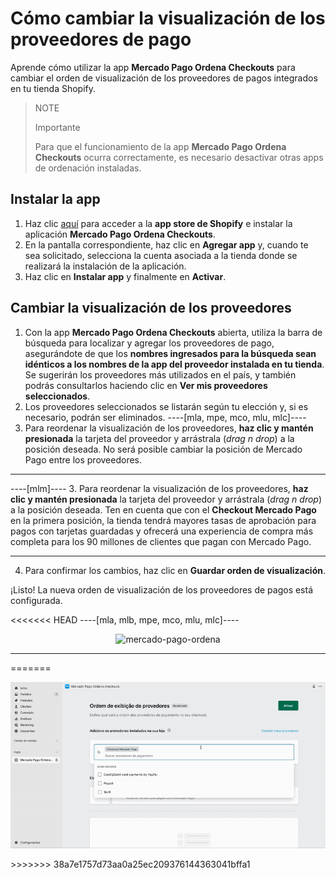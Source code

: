 # Cómo cambiar la visualización de los proveedores de pago

Aprende cómo utilizar la app **Mercado Pago Ordena Checkouts** para cambiar el orden de visualización de los proveedores de pagos integrados en tu tienda Shopify.

> NOTE
>
> Importante
>
> Para que el funcionamiento de la app **Mercado Pago Ordena Checkouts** ocurra correctamente, es necesario desactivar otras apps de ordenación instaladas.

## Instalar la app

1. Haz clic [aquí](https://apps.shopify.com/mercado-pago-ordena-checkouts) para acceder a la **app store de Shopify** e instalar la aplicación **Mercado Pago Ordena Checkouts**.
2. En la pantalla correspondiente, haz clic en **Agregar app** y, cuando te sea solicitado, selecciona la cuenta asociada a la tienda donde se realizará la instalación de la aplicación.
3. Haz clic en **Instalar app** y finalmente en **Activar**.

## Cambiar la visualización de los proveedores

1. Con la app **Mercado Pago Ordena Checkouts** abierta, utiliza la barra de búsqueda para localizar y agregar los proveedores de pago, asegurándote de que los **nombres ingresados para la búsqueda sean idénticos a los nombres de la app del proveedor instalada en tu tienda**. Se sugerirán los proveedores más utilizados en el país, y también podrás consultarlos haciendo clic en **Ver mis proveedores seleccionados**.
2. Los proveedores seleccionados se listarán según tu elección y, si es necesario, podrán ser eliminados.
----[mla, mpe, mco, mlu, mlc]----
3. Para reordenar la visualización de los proveedores, **haz clic y mantén presionada** la tarjeta del proveedor y arrástrala (_drag n drop_) a la posición deseada. No será posible cambiar la posición de Mercado Pago entre los proveedores.

------------
----[mlm]----
3. Para reordenar la visualización de los proveedores, **haz clic y mantén presionada** la tarjeta del proveedor y arrástrala (_drag n drop_) a la posición deseada. Ten en cuenta que con el **Checkout Mercado Pago** en la primera posición, la tienda tendrá mayores tasas de aprobación para pagos con tarjetas guardadas y ofrecerá una experiencia de compra más completa para los 90 millones de clientes que pagan con Mercado Pago.

------------
4. Para confirmar los cambios, haz clic en **Guardar orden de visualización**.

¡Listo! La nueva orden de visualización de los proveedores de pagos está configurada.

<<<<<<< HEAD
----[mla, mlb, mpe, mco, mlu, mlc]----
<center>

![mercado-pago-ordena](shopify/mercado-pago-ordena-es.png)

</center>

------------
=======
<center>

![mercado-pago-ordena](/images/shopify/mercado-pago-ordena-pt.gif)

</center>
>>>>>>> 38a7e1757d73aa0a25ec209376144363041bffa1
